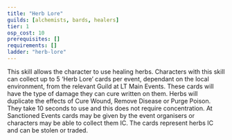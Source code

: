 ```yaml
---
title: "Herb Lore"
guilds: [alchemists, bards, healers]
tier: 1
osp_cost: 10
prerequisites: []
requirements: []
ladder: "herb-lore"
---
```

This skill allows the character to use healing herbs. Characters with this skill can collect up to 5 ‘Herb Lore’ cards per event, dependant on the local environment, from the relevant Guild at LT Main Events. These cards will have the type of damage they can cure written on them. Herbs will duplicate the effects of Cure Wound, Remove Disease or Purge Poison. They take 10 seconds to use and this does not require concentration. At Sanctioned Events cards may be given by the event organisers or characters may be able to collect them IC. The cards represent herbs IC and can be stolen or traded.